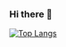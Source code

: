### Hi there 👋
[![Top Langs](https://github-readme-stats.vercel.app/api/top-langs/?username=leandrMachado&theme=tokyonight)](https://github.com/anuraghazra/github-readme-stats)
